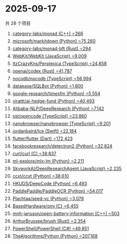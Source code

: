 # 2025-09-17

共 28 个项目

<!-- BEGIN GITHUB -->
<!-- 最后更新时间 2025-09-17 19:07:15 +0800 -->
1. [category-labs/monad (C++) ⭐266](https://github.com/category-labs/monad)
1. [microsoft/markitdown (Python) ⭐75,260](https://github.com/microsoft/markitdown)
1. [category-labs/monad-bft (Rust) ⭐294](https://github.com/category-labs/monad-bft)
1. [WebKit/WebKit (JavaScript) ⭐9,009](https://github.com/WebKit/WebKit)
1. [ItzCrazyKns/Perplexica (TypeScript) ⭐24,858](https://github.com/ItzCrazyKns/Perplexica)
1. [openai/codex (Rust) ⭐41,787](https://github.com/openai/codex)
1. [nocodb/nocodb (TypeScript) ⭐56,994](https://github.com/nocodb/nocodb)
1. [dataease/SQLBot (Python) ⭐1,800](https://github.com/dataease/SQLBot)
1. [google-research/timesfm (Python) ⭐5,554](https://github.com/google-research/timesfm)
1. [virattt/ai-hedge-fund (Python) ⭐40,493](https://github.com/virattt/ai-hedge-fund)
1. [Alibaba-NLP/DeepResearch (Python) ⭐7,142](https://github.com/Alibaba-NLP/DeepResearch)
1. [sst/opencode (TypeScript) ⭐23,860](https://github.com/sst/opencode)
1. [nanobrowser/nanobrowser (TypeScript) ⭐9,201](https://github.com/nanobrowser/nanobrowser)
1. [jordanbaird/Ice (Swift) ⭐22,184](https://github.com/jordanbaird/Ice)
1. [flutter/flutter (Dart) ⭐172,423](https://github.com/flutter/flutter)
1. [facebookresearch/detectron2 (Python) ⭐32,824](https://github.com/facebookresearch/detectron2)
1. [curl/curl (C) ⭐38,837](https://github.com/curl/curl)
1. [ml-explore/mlx-lm (Python) ⭐2,211](https://github.com/ml-explore/mlx-lm)
1. [SkyworkAI/DeepResearchAgent (JavaScript) ⭐2,235](https://github.com/SkyworkAI/DeepResearchAgent)
1. [ccxt/ccxt (Python) ⭐38,610](https://github.com/ccxt/ccxt)
1. [HKUDS/DeepCode (Python) ⭐6,493](https://github.com/HKUDS/DeepCode)
1. [PaddlePaddle/PaddleOCR (Python) ⭐54,017](https://github.com/PaddlePaddle/PaddleOCR)
1. [Plachtaa/seed-vc (Python) ⭐3,078](https://github.com/Plachtaa/seed-vc)
1. [BasedHardware/omi (C) ⭐6,455](https://github.com/BasedHardware/omi)
1. [mnh-jansson/open-battery-information (C++) ⭐503](https://github.com/mnh-jansson/open-battery-information)
1. [ArthurBrussee/brush (Rust) ⭐2,354](https://github.com/ArthurBrussee/brush)
1. [PowerShell/PowerShell (C#) ⭐49,851](https://github.com/PowerShell/PowerShell)
1. [TheAlgorithms/Python (Python) ⭐207,168](https://github.com/TheAlgorithms/Python)
<!-- END GITHUB -->
